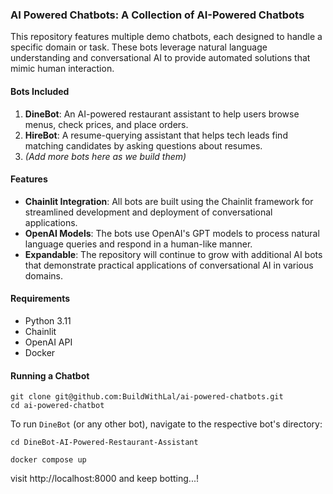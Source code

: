 ### **AI Powered Chatbots: A Collection of AI-Powered Chatbots**

This repository features multiple demo chatbots, each designed to handle a specific domain or task. These bots leverage natural language understanding and conversational AI to provide automated solutions that mimic human interaction.

#### **Bots Included**
1. **DineBot**: An AI-powered restaurant assistant to help users browse menus, check prices, and place orders.
2. **HireBot**: A resume-querying assistant that helps tech leads find matching candidates by asking questions about resumes.
3. _(Add more bots here as we build them)_

#### **Features**
- **Chainlit Integration**: All bots are built using the Chainlit framework for streamlined development and deployment of conversational applications.
- **OpenAI Models**: The bots use OpenAI's GPT models to process natural language queries and respond in a human-like manner.
- **Expandable**: The repository will continue to grow with additional AI bots that demonstrate practical applications of conversational AI in various domains.
  

#### **Requirements**
- Python 3.11
- Chainlit
- OpenAI API
- Docker

#### **Running a Chatbot**

```
git clone git@github.com:BuildWithLal/ai-powered-chatbots.git
cd ai-powered-chatbot
```

To run `DineBot` (or any other bot), navigate to the respective bot's directory:

```
cd DineBot-AI-Powered-Restaurant-Assistant
```

```
docker compose up
```

visit http://localhost:8000 and keep botting...!
